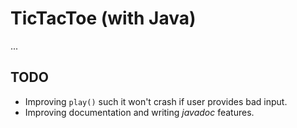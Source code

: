# TicTacToe (with Java)

...

## TODO

* Improving `play()` such it won't crash
if user provides bad input.
* Improving documentation and writing
*javadoc* features.
